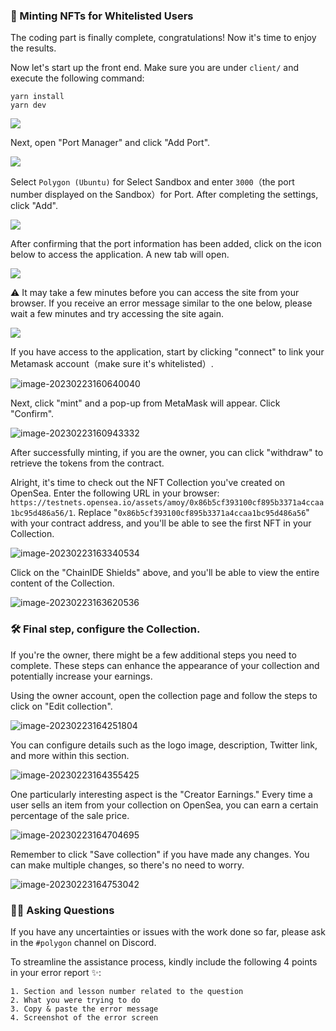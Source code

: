 ### 🦄 Minting NFTs for Whitelisted Users

The coding part is finally complete, congratulations! Now it's time to enjoy the results.

Now let's start up the front end. Make sure you are under `client/` and execute the following command:

```
yarn install
yarn dev
```

![](/images/Polygon-Whitelist-NFT/section-4/4_3_9.png)

Next, open "Port Manager" and click "Add Port".

![](/images/Polygon-Whitelist-NFT/section-4/4_3_10.png)

Select `Polygon (Ubuntu)` for Select Sandbox and enter `3000`（the port number displayed on the Sandbox）for Port. After completing the settings, click "Add".

![](/images/Polygon-Whitelist-NFT/section-4/4_3_11.png)

After confirming that the port information has been added, click on the icon below to access the application. A new tab will open.

![](/images/Polygon-Whitelist-NFT/section-4/4_3_12.png)

⚠️ It may take a few minutes before you can access the site from your browser. If you receive an error message similar to the one below, please wait a few minutes and try accessing the site again.

![](/images/Polygon-Whitelist-NFT/section-4/4_3_13.png)

If you have access to the application, start by clicking "connect" to link your Metamask account（make sure it's whitelisted）.

![image-20230223160640040](/images/Polygon-Whitelist-NFT/section-4/4_3_1.png)

Next, click "mint" and a pop-up from MetaMask will appear. Click "Confirm".

![image-20230223160943332](/images/Polygon-Whitelist-NFT/section-4/4_3_2.png)

After successfully minting, if you are the owner, you can click "withdraw" to retrieve the tokens from the contract.

Alright, it's time to check out the NFT Collection you've created on OpenSea. Enter the following URL in your browser: `https://testnets.opensea.io/assets/amoy/0x86b5cf393100cf895b3371a4ccaa1bc95d486a56/1`. Replace "`0x86b5cf393100cf895b3371a4ccaa1bc95d486a56`" with your contract address, and you'll be able to see the first NFT in your Collection.

![image-20230223163340534](/images/Polygon-Whitelist-NFT/section-4/4_3_3.png)

Click on the "ChainIDE Shields" above, and you'll be able to view the entire content of the Collection.

![image-20230223163620536](/images/Polygon-Whitelist-NFT/section-4/4_3_4.png)

### 🛠 Final step, configure the Collection.

If you're the owner, there might be a few additional steps you need to complete. These steps can enhance the appearance of your collection and potentially increase your earnings.

Using the owner account, open the collection page and follow the steps to click on "Edit collection".

![image-20230223164251804](/images/Polygon-Whitelist-NFT/section-4/4_3_5.png)

You can configure details such as the logo image, description, Twitter link, and more within this section.

![image-20230223164355425](/images/Polygon-Whitelist-NFT/section-4/4_3_6.png)

One particularly interesting aspect is the "Creator Earnings." Every time a user sells an item from your collection on OpenSea, you can earn a certain percentage of the sale price.

![image-20230223164704695](/images/Polygon-Whitelist-NFT/section-4/4_3_7.png)

Remember to click "Save collection" if you have made any changes. You can make multiple changes, so there's no need to worry.

![image-20230223164753042](/images/Polygon-Whitelist-NFT/section-4/4_3_8.png)

### 🙋‍♂️ Asking Questions

If you have any uncertainties or issues with the work done so far, please ask in the `#polygon` channel on Discord.

To streamline the assistance process, kindly include the following 4 points in your error report ✨:

```
1. Section and lesson number related to the question
2. What you were trying to do
3. Copy & paste the error message
4. Screenshot of the error screen
```
